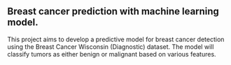 
## Breast cancer prediction with machine learning model.
This project aims to develop a predictive model for breast cancer detection using the Breast Cancer Wisconsin (Diagnostic) dataset. The model will classify tumors as either benign or malignant based on various features.

